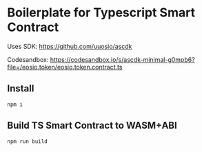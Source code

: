 # Boilerplate for Typescript Smart Contract

Uses SDK: https://github.com/uuosio/ascdk

Codesandbox: https://codesandbox.io/s/ascdk-minimal-g0mpb6?file=/eosio.token/eosio.token.contract.ts

## Install
```
npm i
```


## Build TS Smart Contract to WASM+ABI
```
npm run build
```